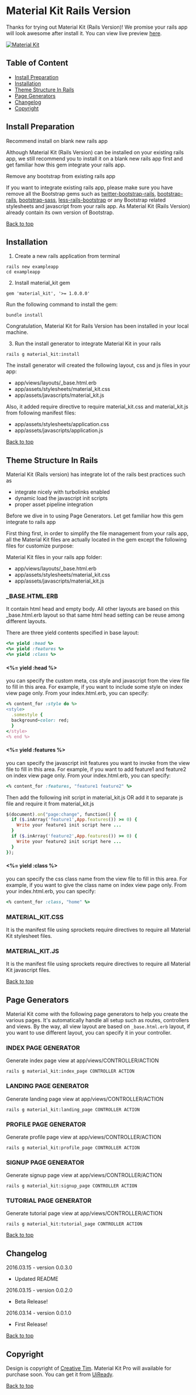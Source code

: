 # Material Kit Rails Version

Thanks for trying out Material Kit (Rails Version)! We promise your rails app will look awesome after install it. You can view live preview [here](http://uiready.io/items/material-kit-rails-version/demo).

[![Material Kit](https://raw.githubusercontent.com/UiReady/uiready.github.io/master/images/material_kit_rails_cover.jpg)](https://uiready.io/items/material-kit-rails-version)

## Table of Content

* [Install Preparation](#install-preparation)
* [Installation](#installation)
* [Theme Structure In Rails](#theme-structure-in-rails)
* [Page Generators](#page-generators)
* [Changelog](#changelog)
* [Copyright](#copyright)

## Install Preparation

Recommend install on blank new rails app

Although Material Kit (Rails Version) can be installed on your existing rails app, we still recommend you to install it on a blank new rails app first and get familiar how this gem integrate your rails app.

Remove any bootstrap from existing rails app

If you want to integrate existing rails app, please make sure you have remove all the Bootstrap gems such as [twitter-bootstrap-rails](https://github.com/seyhunak/twitter-bootstrap-rails), [bootstrap-rails](https://github.com/anjlab/bootstrap-rails), [bootstrap-sass](https://github.com/twbs/bootstrap-sass), [less-rails-bootstrap](https://github.com/metaskills/less-rails-bootstrap) or any Bootstrap related stylesheets and javascript from your rails app. As Material Kit (Rails Version) already contain its own version of Bootstrap.

[Back to top](#table-of-content)

## Installation

1. Create a new rails application from terminal

  ```
  rails new exampleapp
  cd exampleapp
  ```

2. Install material_kit gem

  ```
  gem 'material_kit', '>= 1.0.0.0'
  ```

  Run the following command to install the gem:

  ```
  bundle install
  ```

  Congratulation, Material Kit for Rails Version has been installed in your local machine.

3. Run the install generator to integrate Material Kit in your rails

  ```
  rails g material_kit:install
  ```

  The install generator will created the following layout, css and js files in your app:

  * app/views/layouts/_base.html.erb
  * app/assets/stylesheets/material_kit.css
  * app/assets/javascripts/material_kit.js

  Also, it added require directive to require material_kit.css and material_kit.js from following manifest files:

  * app/assets/stylesheets/application.css
  * app/assets/javascripts/application.js

[Back to top](#table-of-content)

## Theme Structure In Rails

Material Kit (Rails version) has integrate lot of the rails best practices such as

* integrate nicely with turbolinks enabled
* dynamic load the javascript init scripts
* proper asset pipeline integration

Before we dive in to using Page Generators. Let get familiar how this gem integrate to rails app

First thing first, in order to simplify the file management from your rails app, all the Material Kit files are actually located in the gem except the following files for customize purpose:

Material Kit files in your rails app folder:

* app/views/layouts/_base.html.erb
* app/assets/stylesheets/material_kit.css
* app/assets/javascripts/material_kit.js

### _BASE.HTML.ERB

It contain html head and empty body. All other layouts are based on this _base.html.erb layout so that same html head setting can be reuse among different layouts.

There are three yield contents specified in base layout:

```ruby
<%= yield :head %>
<%= yield :features %>
<%= yield :class %>
```

#### <%= yield :head %>

you can specify the custom meta, css style and javascript from the view file to fill in this area. For example, if you want to include some style on index view page only. From your index.html.erb, you can specify:

```ruby
<% content_for :style do %>
<style>
  .somestyle {
  background-color: red;
  }
</style>
<% end %>
```

#### <%= yield :features %>

you can specify the javascript init features you want to invoke from the view file to fill in this area. For example, if you want to add feature1 and feature2 on index view page only. From your index.html.erb, you can specify:

```ruby
<% content_for :features, "feature1 feature2" %>
```

Then add the following init script in material_kit.js OR add it to separate js file and require it from material_kit.js

```ruby
$(document).on("page:change", function() {
  if ($.inArray('feature1',App.features()) >= 0) {
    Write your feature1 init script here ...
  }
  if ($.inArray('feature2',App.features()) >= 0) {
    Write your feature2 init script here ...
  }
});
```

#### <%= yield :class %>

you can specify the css class name from the view file to fill in this area. For example, if you want to give the class name on index view page only. From your index.html.erb, you can specify:

```ruby
<% content_for :class, "home" %>
```

### MATERIAL_KIT.CSS

It is the manifest file using sprockets require directives to require all Material Kit stylesheet files.


### MATERIAL_KIT.JS

It is the manifest file using sprockets require directives to require all Material Kit javascript files.

[Back to top](#table-of-content)

## Page Generators

Material Kit come with the following page generators to help you create the various pages. It's automatically handle all setup such as routes, controllers and views. By the way, all view layout are based on `_base.html.erb` layout, if you want to use different layout, you can specify it in your controller.

### INDEX PAGE GENERATOR

Generate index page view at app/views/CONTROLLER/ACTION

```
rails g material_kit:index_page CONTROLLER ACTION
```

### LANDING PAGE GENERATOR

Generate landing page view at app/views/CONTROLLER/ACTION

```
rails g material_kit:landing_page CONTROLLER ACTION
```

### PROFILE PAGE GENERATOR

Generate profile page view at app/views/CONTROLLER/ACTION

```
rails g material_kit:profile_page CONTROLLER ACTION
```

### SIGNUP PAGE GENERATOR

Generate signup page view at app/views/CONTROLLER/ACTION

```
rails g material_kit:signup_page CONTROLLER ACTION
```

### TUTORIAL PAGE GENERATOR

Generate tutorial page view at app/views/CONTROLLER/ACTION

```
rails g material_kit:tutorial_page CONTROLLER ACTION
```

[Back to top](#table-of-content)

## Changelog

2016.03.15 - version 0.0.3.0

* Updated README

2016.03.15 - version 0.0.2.0

* Beta Release!

2016.03.14 - version 0.0.1.0

* First Release!

[Back to top](#table-of-content)

## Copyright

Design is copyright of [Creative Tim](http://creative-tim.com). Material Kit Pro will available for purchase soon. You can get it from [UiReady](https://uiready.io).

[Back to top](#table-of-content)
